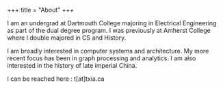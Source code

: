 +++
title = "About"
+++

I am an undergrad at Dartmouth College majoring in Electrical Engineering as part of the dual degree program. I was previously at Amherst College where I double majored in CS and History. 

I am broadly interested in computer systems and architecture. My more recent focus has been in graph processing and analytics. I am also interested in the history of late imperial China.

I can be reached here : t[at]txia.ca